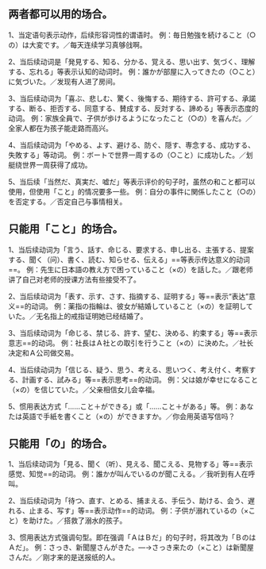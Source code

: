 ## 两者都可以用的场合。

1、当定语句表示动作，后续形容词性的谓语时。
例：毎日勉強を続けること（○の）は大変です。／每天连续学习真够戗啊。

2、当后续动词是「発見する、知る、分かる、覚える、思い出す、気づく、理解する、忘れる」等表示认知的动词时。
例：誰かが部屋に入ってきたの（○こと）に気づいた。／发现有人进了房间。

3、当后续动词为「喜ぶ、悲しむ、驚く、後悔する、期待する、許可する、承諾する、断る、拒否する、同意する、賛成する、反対する、諦める」等表示态度的动词。
例：家族全員で、子供が歩けるようになったこと（○の）を喜んだ。／全家人都在为孩子能走路而高兴。

4、当后续动词为「やめる、よす、避ける、防ぐ、隠す、専念する、成功する、失敗する」等动词。
例：ボートで世界一周するの（○こと）に成功した。／划艇绕世界一周获得了成功。

5、当后续「当然だ、真実だ、嘘だ」等表示评价的句子时，虽然の和こと都可以使用，但使用「こと」的情况要多一些。
例：自分の事件に関係したこと（○の）を否定する。／否定自己与事情相关。

## 只能用「こと」的场合。

1、当后续动词为「言う、話す、命じる、要求する、申し出る、主張する、提案する、聞く（问）、書く、読む、知らせる、伝える」==等表示传达意义的动词==。
例：先生に日本語の教え方で困っていること（×の）を話した。／跟老师讲了自己对老师的授课方法有些接受不了。

2、当后续动词为「表す、示す、さす、指摘する、証明する」等==表示“表达”意义==的动词。
例：薬指の指輪は、彼女が結婚していること（×の）を証明していた。／无名指上的戒指证明她已经结婚了。

3、当后续动词为「命じる、禁じる、許す、望む、決める、約束する」等==表示意志==的动词。
例：社長はＡ社との取引を行うこと（×の）に決めた。／社长决定和Ａ公司做交易。

4、当后续动词为「信じる、疑う、思う、考える、思いつく、考え付く、考察する、計画する、試みる」等==表示思考==的动词。
例：父は娘が幸せになること（×の）を信じていた。／父亲相信女儿会幸福。

5、惯用表达方式「……こと＋ができる」或「……こと＋がある」等。
例：あなたは英語で手紙を書くこと（×の）ができますか。／你会用英语写信吗？

## 只能用「の」的场合。

1、当后续动词为「見る、聞く（听）、見える、聞こえる、見物する」等==表示感觉、知觉==的动词。
例：誰かが叫んでいるのが聞こえる。／我听到有人在呼叫。

2、当后续动词为「待つ、直す、とめる、捕まえる、手伝う、助ける、会う、遅れる、止まる、写す」等==表示动作==的动词。
例：子供が溺れているの（×こと）を助けた。／搭救了溺水的孩子。

3、惯用表达方式强调句型。即在强调「ＡはＢだ」的句子时，将其改为「ＢのはＡだ」。
例：さっき、新聞屋さんがきた。—→さっき来たの（×こと）は新聞屋さんだ。／刚才来的是送报纸的人。